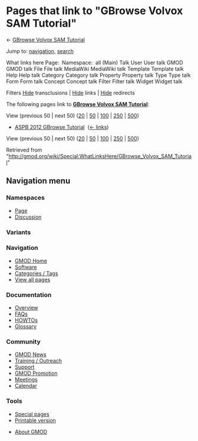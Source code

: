 <div id="mw-page-base" class="noprint">

</div>

<div id="mw-head-base" class="noprint">

</div>

<div id="content" class="mw-body" role="main">

<span id="top"></span>

<div id="mw-js-message" style="display:none;">

</div>



# <span dir="auto">Pages that link to "GBrowse Volvox SAM Tutorial"</span>

<div id="bodyContent">

<div id="contentSub">

← [GBrowse Volvox SAM
Tutorial](/wiki/GBrowse_Volvox_SAM_Tutorial "GBrowse Volvox SAM Tutorial")

</div>

<div id="jump-to-nav" class="mw-jump">

Jump to: [navigation](#mw-navigation), [search](#p-search)

</div>

<div id="mw-content-text">

What links here Page:  Namespace:  all (Main) Talk User User talk GMOD
GMOD talk File File talk MediaWiki MediaWiki talk Template Template talk
Help Help talk Category Category talk Property Property talk Type Type
talk Form Form talk Concept Concept talk Filter Filter talk Widget
Widget talk

Filters
[Hide](/mediawiki/index.php?title=Special:WhatLinksHere/GBrowse_Volvox_SAM_Tutorial&hidetrans=1 "Special:WhatLinksHere/GBrowse Volvox SAM Tutorial")
transclusions \|
[Hide](/mediawiki/index.php?title=Special:WhatLinksHere/GBrowse_Volvox_SAM_Tutorial&hidelinks=1 "Special:WhatLinksHere/GBrowse Volvox SAM Tutorial")
links \|
[Hide](/mediawiki/index.php?title=Special:WhatLinksHere/GBrowse_Volvox_SAM_Tutorial&hideredirs=1 "Special:WhatLinksHere/GBrowse Volvox SAM Tutorial")
redirects

The following pages link to **[GBrowse Volvox SAM
Tutorial](/wiki/GBrowse_Volvox_SAM_Tutorial "GBrowse Volvox SAM Tutorial")**:

View (previous 50 \| next 50)
([20](/mediawiki/index.php?title=Special:WhatLinksHere/GBrowse_Volvox_SAM_Tutorial&limit=20 "Special:WhatLinksHere/GBrowse Volvox SAM Tutorial")
\|
[50](/mediawiki/index.php?title=Special:WhatLinksHere/GBrowse_Volvox_SAM_Tutorial&limit=50 "Special:WhatLinksHere/GBrowse Volvox SAM Tutorial")
\|
[100](/mediawiki/index.php?title=Special:WhatLinksHere/GBrowse_Volvox_SAM_Tutorial&limit=100 "Special:WhatLinksHere/GBrowse Volvox SAM Tutorial")
\|
[250](/mediawiki/index.php?title=Special:WhatLinksHere/GBrowse_Volvox_SAM_Tutorial&limit=250 "Special:WhatLinksHere/GBrowse Volvox SAM Tutorial")
\|
[500](/mediawiki/index.php?title=Special:WhatLinksHere/GBrowse_Volvox_SAM_Tutorial&limit=500 "Special:WhatLinksHere/GBrowse Volvox SAM Tutorial"))

- [ASPB 2012 GBrowse
  Tutorial](/wiki/ASPB_2012_GBrowse_Tutorial "ASPB 2012 GBrowse Tutorial")
  ‎ <span class="mw-whatlinkshere-tools">([←
  links](/mediawiki/index.php?title=Special:WhatLinksHere&target=ASPB+2012+GBrowse+Tutorial "Special:WhatLinksHere"))</span>

View (previous 50 \| next 50)
([20](/mediawiki/index.php?title=Special:WhatLinksHere/GBrowse_Volvox_SAM_Tutorial&limit=20 "Special:WhatLinksHere/GBrowse Volvox SAM Tutorial")
\|
[50](/mediawiki/index.php?title=Special:WhatLinksHere/GBrowse_Volvox_SAM_Tutorial&limit=50 "Special:WhatLinksHere/GBrowse Volvox SAM Tutorial")
\|
[100](/mediawiki/index.php?title=Special:WhatLinksHere/GBrowse_Volvox_SAM_Tutorial&limit=100 "Special:WhatLinksHere/GBrowse Volvox SAM Tutorial")
\|
[250](/mediawiki/index.php?title=Special:WhatLinksHere/GBrowse_Volvox_SAM_Tutorial&limit=250 "Special:WhatLinksHere/GBrowse Volvox SAM Tutorial")
\|
[500](/mediawiki/index.php?title=Special:WhatLinksHere/GBrowse_Volvox_SAM_Tutorial&limit=500 "Special:WhatLinksHere/GBrowse Volvox SAM Tutorial"))

</div>

<div class="printfooter">

Retrieved from
"<http://gmod.org/wiki/Special:WhatLinksHere/GBrowse_Volvox_SAM_Tutorial>"

</div>

<div id="catlinks" class="catlinks catlinks-allhidden">

</div>

<div class="visualClear">

</div>

</div>

</div>

<div id="mw-navigation">

## Navigation menu

<div id="mw-head">



<div id="left-navigation">

<div id="p-namespaces" class="vectorTabs" role="navigation"
aria-labelledby="p-namespaces-label">

### Namespaces

- <span id="ca-nstab-main"><a href="/wiki/GBrowse_Volvox_SAM_Tutorial" accesskey="c"
  title="View the content page [c]">Page</a></span>
- <span id="ca-talk"><a
  href="/mediawiki/index.php?title=Talk:GBrowse_Volvox_SAM_Tutorial&amp;action=edit&amp;redlink=1"
  accesskey="t"
  title="Discussion about the content page [t]">Discussion</a></span>

</div>

<div id="p-variants" class="vectorMenu emptyPortlet" role="navigation"
aria-labelledby="p-variants-label">

### 

### Variants[](#)

<div class="menu">

</div>

</div>

</div>

<div id="right-navigation">





</div>



</div>

</div>

</div>

<div id="mw-panel">

<div id="p-logo" role="banner">

<a href="/wiki/Main_Page"
style="background-image: url(http://gmod.org/images/GMOD-cogs.png);"
title="Visit the main page"></a>

</div>

<div id="p-Navigation" class="portal" role="navigation"
aria-labelledby="p-Navigation-label">

### Navigation

<div class="body">

- <span id="n-GMOD-Home">[GMOD Home](/wiki/Main_Page)</span>
- <span id="n-Software">[Software](/wiki/GMOD_Components)</span>
- <span id="n-Categories-.2F-Tags">[Categories /
  Tags](/wiki/Categories)</span>
- <span id="n-View-all-pages">[View all
  pages](/wiki/Special:AllPages)</span>

</div>

</div>

<div id="p-Documentation" class="portal" role="navigation"
aria-labelledby="p-Documentation-label">

### Documentation

<div class="body">

- <span id="n-Overview">[Overview](/wiki/Overview)</span>
- <span id="n-FAQs">[FAQs](/wiki/Category:FAQ)</span>
- <span id="n-HOWTOs">[HOWTOs](/wiki/Category:HOWTO)</span>
- <span id="n-Glossary">[Glossary](/wiki/Glossary)</span>

</div>

</div>

<div id="p-Community" class="portal" role="navigation"
aria-labelledby="p-Community-label">

### Community

<div class="body">

- <span id="n-GMOD-News">[GMOD News](/wiki/GMOD_News)</span>
- <span id="n-Training-.2F-Outreach">[Training /
  Outreach](/wiki/Training_and_Outreach)</span>
- <span id="n-Support">[Support](/wiki/Support)</span>
- <span id="n-GMOD-Promotion">[GMOD
  Promotion](/wiki/GMOD_Promotion)</span>
- <span id="n-Meetings">[Meetings](/wiki/Meetings)</span>
- <span id="n-Calendar">[Calendar](/wiki/Calendar)</span>

</div>

</div>

<div id="p-tb" class="portal" role="navigation"
aria-labelledby="p-tb-label">

### Tools

<div class="body">

- <span id="t-specialpages"><a href="/wiki/Special:SpecialPages" accesskey="q"
  title="A list of all special pages [q]">Special pages</a></span>
- <span id="t-print"><a
  href="/mediawiki/index.php?title=Special:WhatLinksHere/GBrowse_Volvox_SAM_Tutorial&amp;printable=yes"
  rel="alternate" accesskey="p"
  title="Printable version of this page [p]">Printable version</a></span>

</div>

</div>

</div>

</div>

<div id="footer" role="contentinfo">

- <span id="footer-places-about">[About
  GMOD](/wiki/GMOD:About "GMOD:About")</span>

<!-- -->






</div>
